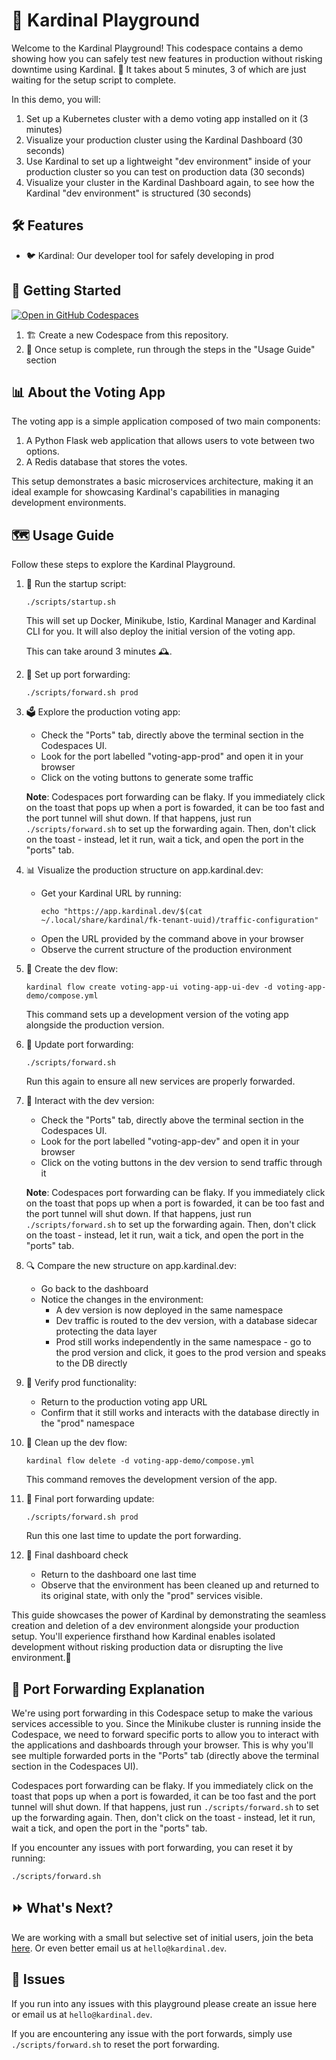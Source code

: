 # 🎡 Kardinal Playground

Welcome to the Kardinal Playground! This codespace contains a demo showing how you can safely test new features in production without risking downtime using Kardinal. 🚀 It takes about 5 minutes, 3 of which are just waiting for the setup script to complete.


In this demo, you will:
1. Set up a Kubernetes cluster with a demo voting app installed on it (3 minutes)
2. Visualize your production cluster using the Kardinal Dashboard (30 seconds)
3. Use Kardinal to set up a lightweight "dev environment" inside of your production cluster so you can test on production data (30 seconds)
4. Visualize your cluster in the Kardinal Dashboard again, to see how the Kardinal "dev environment" is structured (30 seconds)

## 🛠 Features

- 🐦 Kardinal: Our developer tool for safely developing in prod

## 🚀 Getting Started

[![Open in GitHub Codespaces](https://github.com/codespaces/badge.svg)](https://github.com/codespaces/new?hide_repo_select=true&ref=main&repo=818205437&skip_quickstart=true&machine=standardLinux32gb&devcontainer_path=.devcontainer%2Fdevcontainer.json)

1. 🏗 Create a new Codespace from this repository.
2. 🎉 Once setup is complete, run through the steps in the "Usage Guide" section

## 📊 About the Voting App

The voting app is a simple application composed of two main components:

1. A Python Flask web application that allows users to vote between two options.
2. A Redis database that stores the votes.

This setup demonstrates a basic microservices architecture, making it an ideal example for showcasing Kardinal's capabilities in managing development environments.

## 🗺 Usage Guide

Follow these steps to explore the Kardinal Playground.

1. 🏁 Run the startup script:
   ```
   ./scripts/startup.sh
   ```
   This will set up Docker, Minikube, Istio, Kardinal Manager and Kardinal CLI for you. It will
   also deploy the initial version of the voting app.

   This can take around 3 minutes 🕰️.

1. 🔗 Set up port forwarding:
   ```
   ./scripts/forward.sh prod
   ```

1. 🗳 Explore the production voting app:
   - Check the "Ports" tab, directly above the terminal section in the Codespaces UI.
   - Look for the port labelled "voting-app-prod" and open it in your browser
   - Click on the voting buttons to generate some traffic
  
   **Note**: Codespaces port forwarding can be flaky. If you immediately click on the toast that pops up when a port is fowarded, it can be too fast and the port tunnel will shut down. If that happens, just run `./scripts/forward.sh` to set up the forwarding again. Then, don't click on the toast - instead, let it run, wait a tick, and open the port in the "ports" tab.

1. 📊 Visualize the production structure on app.kardinal.dev:
   - Get your Kardinal URL by running:
     ```
     echo "https://app.kardinal.dev/$(cat ~/.local/share/kardinal/fk-tenant-uuid)/traffic-configuration"
     ```
   - Open the URL provided by the command above in your browser
   - Observe the current structure of the production environment

1. 🔧 Create the dev flow:
   ```
   kardinal flow create voting-app-ui voting-app-ui-dev -d voting-app-demo/compose.yml
   ```
   This command sets up a development version of the voting app alongside the production version.

1. 🔄 Update port forwarding:
   ```
   ./scripts/forward.sh
   ```
   Run this again to ensure all new services are properly forwarded.

1. 🧪 Interact with the dev version:
   - Check the "Ports" tab, directly above the terminal section in the Codespaces UI.
   - Look for the port labelled "voting-app-dev" and open it in your browser
   - Click on the voting buttons in the dev version to send traffic through it
   
   **Note**: Codespaces port forwarding can be flaky. If you immediately click on the toast that pops up when a port is fowarded, it can be too fast and the port tunnel will shut down. If that happens, just run `./scripts/forward.sh` to set up the forwarding again. Then, don't click on the toast - instead, let it run, wait a tick, and open the port in the "ports" tab.   


1. 🔍 Compare the new structure on app.kardinal.dev:
   - Go back to the dashboard
   - Notice the changes in the environment:
     - A dev version is now deployed in the same namespace
     - Dev traffic is routed to the dev version, with a database sidecar protecting the data layer
     - Prod still works independently in the same namespace - go to the prod version and click, it goes to the prod version and speaks to the DB directly

1. 🔄 Verify prod functionality:
    - Return to the production voting app URL
    - Confirm that it still works and interacts with the database directly in the "prod" namespace

1. 🧹 Clean up the dev flow:
    ```
    kardinal flow delete -d voting-app-demo/compose.yml
    ```
    This command removes the development version of the app.

1. 🔄 Final port forwarding update:
    ```
    ./scripts/forward.sh prod
    ```
    Run this one last time to update the port forwarding.

1. 🔎 Final dashboard check
    - Return to the dashboard one last time
    - Observe that the environment has been cleaned up and returned to its original state, with only the "prod" services visible.

This guide showcases the power of Kardinal by demonstrating the seamless creation and deletion of a dev environment alongside your production setup. You'll experience firsthand how Kardinal enables isolated development without risking production data or disrupting the live environment.🚀

## 🔗 Port Forwarding Explanation

We're using port forwarding in this Codespace setup to make the various services accessible to you. Since the Minikube cluster is running inside the Codespace, we need to forward specific ports to allow you to interact with the applications and dashboards through your browser. This is why you'll see multiple forwarded ports in the "Ports" tab (directly above the terminal section in the Codespaces UI).

Codespaces port forwarding can be flaky. If you immediately click on the toast that pops up when a port is fowarded, it can be too fast and the port tunnel will shut down. If that happens, just run `./scripts/forward.sh` to set up the forwarding again. Then, don't click on the toast - instead, let it run, wait a tick, and open the port in the "ports" tab.


If you encounter any issues with port forwarding, you can reset it by running:
```
./scripts/forward.sh
```

## ⏩ What's Next?

We are working with a small but selective set of initial users, join the beta [here](https://kardinal.dev/?utm_source=github). Or even better email us at `hello@kardinal.dev`.

## 🐛 Issues

If you run into any issues with this playground please create an issue here or email us at `hello@kardinal.dev`.

If you are encountering any issue with the port forwards, simply use `./scripts/forward.sh` to reset the port forwarding.
